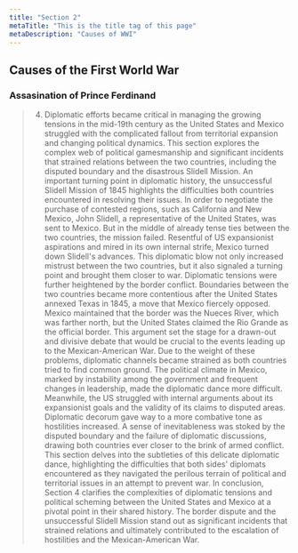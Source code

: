 ```yaml
---
title: "Section 2"
metaTitle: "This is the title tag of this page"
metaDescription: "Causes of WWI"
---
```

## Causes of the First World War
### Assasination of Prince Ferdinand
> 4) Diplomatic efforts became critical in managing the growing tensions in the mid-19th century as the United States and Mexico struggled with the complicated fallout from territorial expansion and changing political dynamics. This section explores the complex web of political gamesmanship and significant incidents that strained relations between the two countries, including the disputed boundary and the disastrous Slidell Mission.
An important turning point in diplomatic history, the unsuccessful Slidell Mission of 1845 highlights the difficulties both countries encountered in resolving their issues. In order to negotiate the purchase of contested regions, such as California and New Mexico, John Slidell, a representative of the United States, was sent to Mexico. But in the middle of already tense ties between the two countries, the mission failed. Resentful of US expansionist aspirations and mired in its own internal strife, Mexico turned down Slidell's advances. This diplomatic blow not only increased mistrust between the two countries, but it also signaled a turning point and brought them closer to war.
Diplomatic tensions were further heightened by the border conflict. Boundaries between the two countries became more contentious after the United States annexed Texas in 1845, a move that Mexico fiercely opposed. Mexico maintained that the border was the Nueces River, which was farther north, but the United States claimed the Rio Grande as the official border. This argument set the stage for a drawn-out and divisive debate that would be crucial to the events leading up to the Mexican-American War.
Due to the weight of these problems, diplomatic channels became strained as both countries tried to find common ground. The political climate in Mexico, marked by instability among the government and frequent changes in leadership, made the diplomatic dance more difficult. Meanwhile, the US struggled with internal arguments about its expansionist goals and the validity of its claims to disputed areas.
Diplomatic decorum gave way to a more combative tone as hostilities increased. A sense of inevitableness was stoked by the disputed boundary and the failure of diplomatic discussions, drawing both countries ever closer to the brink of armed conflict. This section delves into the subtleties of this delicate diplomatic dance, highlighting the difficulties that both sides' diplomats encountered as they navigated the perilous terrain of political and territorial issues in an attempt to prevent war.
In conclusion, Section 4 clarifies the complexities of diplomatic tensions and political scheming between the United States and Mexico at a pivotal point in their shared history. The border dispute and the unsuccessful Slidell Mission stand out as significant incidents that strained relations and ultimately contributed to the escalation of hostilities and the Mexican-American War.
